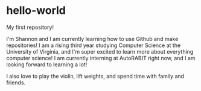 # hello-world
My first repository!

I'm Shannon and I am currently learning how to use Github and make repositories! 
I am a rising third year studying Computer Science at the University of Virginia, and I'm super excited to learn more about everything computer science! I am currently interning at AutoRABIT right now, and I am looking forward to learning a lot! 

I also love to play the violin, lift weights, and spend time with family and friends. 
